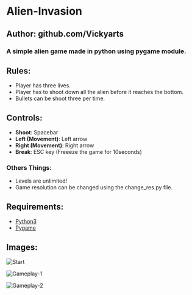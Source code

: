 # Alien-Invasion
## Author: github.com/Vickyarts
### A simple alien game made in python using pygame module.

## Rules:
- Player has three lives.
- Player has to shoot down all the alien before it reaches the bottom.
- Bullets can be shoot three per time.

## Controls:
- **Shoot**: Spacebar
- **Left (Movement)**: Left arrow
- **Right (Movement)**: Right arrow
- **Break**: ESC key (Freeeze the game for 10seconds)

### Others Things:
- Levels are unlimited!
- Game resolution can be changed using the change_res.py file.

## Requirements:
- [Python3](https://www.python.org/)
- [Pygame](https://www.pygame.org/)

## Images:
![Start](https://imgur.com/dm0yZcK.png)

![Gameplay-1](https://i.imgur.com/CKnSour.png)

![Gameplay-2](https://i.imgur.com/u1udoUh.png)
